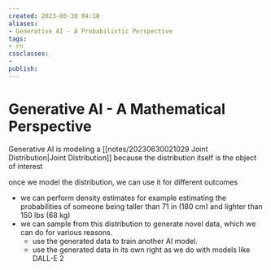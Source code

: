 ```yaml
---
created: 2023-06-30 04:18
aliases: 
- Generative AI - A Probabilistic Perspective
tags:
- rn
cssclasses:
- 
publish:
---
```


<!-- 
tags: 
-->

<!--internal
parent:: [[notes/20230628030901 Generative AI|Generative AI]]
child:: [[]]
related:: [[]]
-->

<!--external
- []()
-->

#  Generative AI - A Mathematical Perspective

Generative AI is modeling a [[notes/20230630021029 Joint Distribution|Joint Distribution]] because the distribution itself is the object of interest

once we model the distribution, we can use it for different outcomes

- we can perform density estimates for example estimating the probabilities of someone being taller than 71 in (180 cm) and lighter than 150 lbs (68 kg)
- we can sample from this distribution to generate novel data, which we can do for various reasons.
  - use the generated data to train another AI model.
  - use the generated data in its own right as we do with models like DALL-E 2